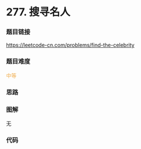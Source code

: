 # 277. 搜寻名人

### 题目链接

https://leetcode-cn.com/problems/find-the-celebrity

### 题目难度

<font color=#F0AD4E>中等</font>

### 思路



### 图解

无

### 代码

```python
```